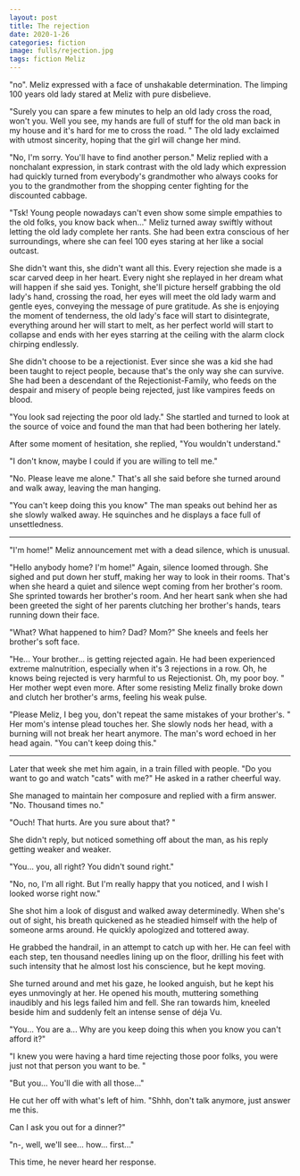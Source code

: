 ```yaml
---
layout: post
title: The rejection
date: 2020-1-26
categories: fiction
image: fulls/rejection.jpg
tags: fiction Meliz
---
```

"no". Meliz expressed with a face of unshakable determination. The limping 100
years old lady stared at Meliz with pure disbelieve. 

"Surely you can spare a few minutes to help an old lady cross the road, won't you. Well you see, my
hands are full of stuff for the old man back in my house and it's hard for
me to cross the road. " The old lady exclaimed with utmost sincerity, hoping
that the girl will change her mind.

"No, I'm sorry. You'll have to find another person." Meliz replied with a
nonchalant expression, in stark contrast with the old lady which expression
had quickly turned from everybody's grandmother who always cooks for you to the
grandmother from the shopping center fighting for the discounted cabbage.

"Tsk! Young people nowadays can't even show some simple empathies to the old
folks, you know back when..." Meliz turned away swiftly without letting the
old lady complete her rants. She had been extra conscious of her
surroundings, where she can feel 100 eyes staring at her like a social outcast.

She didn't want this, she didn't want all this. Every rejection she made is a scar
carved deep in her heart. Every night she replayed in her dream what will
happen if she said yes. Tonight, she'll picture herself grabbing the old lady's
hand, crossing the road, her eyes will meet the old lady warm and gentle eyes,
conveying the message of pure gratitude. As she is enjoying the moment of
tenderness, the old lady's face will start to disintegrate, everything around
her will start to melt, as her perfect world will start to collapse and ends
with her eyes starring at the ceiling with the alarm clock chirping endlessly.

She didn't choose to be a rejectionist. Ever since she was a kid she had been
taught to reject people, because that's the only way she can survive.
She had been a descendant of the Rejectionist-Family, who feeds on the despair
and misery of people being rejected, just like vampires feeds on blood.

"You look sad rejecting the poor old lady." She startled and turned to look at the source of
voice and found the man that had been bothering her lately.

After some moment of hesitation, she replied, "You wouldn't understand."

"I don't know, maybe I could if you are willing to tell me."

"No. Please leave me alone." That's all she said before she turned around and walk away, leaving the
man hanging. 

"You can't keep doing this you know" The man speaks out behind her as she
slowly walked away. He squinches and he displays a face full of unsettledness.

--- 

"I'm home!" Meliz announcement met with a dead silence, which is unusual. 

"Hello anybody home? I'm home!" Again, silence loomed through. She sighed and put
down her stuff, making her way to look in their rooms. That's when she heard a
quiet and silence wept coming from her brother's room. She sprinted towards her
brother's room. And her heart sank when she had been greeted the sight of her
parents clutching her brother's hands, tears running down their face.

"What? What happened to him? Dad? Mom?" She kneels and feels her brother's
soft face.

"He... Your brother... is getting rejected again. He had been experienced
extreme malnutrition, especially when it's 3 rejections in a row. Oh, he knows being
rejected is very harmful to us Rejectionist. Oh, my poor boy. " Her mother wept even more. 
After some resisting Meliz finally broke down and clutch her brother's arms,
feeling his weak pulse.

"Please Meliz, I beg you, don't repeat the same mistakes of your brother's. "
Her mom's intense plead touches her. She slowly nods her head, with a burning
will not break her heart anymore. The man's word echoed in her head again. 
"You can't keep doing this."

---

Later that week she met him again, in a train filled with people. "Do you want
to go and watch "cats" with me?" He asked in a rather cheerful way.

She managed to maintain her composure and replied with a firm answer. "No. Thousand times no."

"Ouch! That hurts. Are you sure about that? " 

She didn't reply, but noticed something off about the man, as his reply
getting weaker and weaker.

"You... you, all right? You didn't sound right."

"No, no, I'm all right. But I'm really happy that you noticed, and I wish
I looked worse right now."

She shot him a look of disgust and walked away determinedly. When she's out
of sight, his breath quickened as he steadied himself with the help of someone arms around. He quickly apologized and tottered away.

He grabbed the handrail, in an attempt to catch up with her. He can feel with
each step, ten thousand needles lining up on the floor, drilling his feet
with such intensity that he almost lost his conscience, but he kept moving.

She turned around and met his gaze, he looked anguish, but he kept his eyes
unmovingly at her. He opened his mouth, muttering something inaudibly and his
legs failed him and fell. She ran towards him, kneeled beside him and
suddenly felt an intense sense of déja Vu.

"You... You are a... Why are you keep doing this when you know you can't afford
it?"

"I knew you were having a hard time rejecting those poor folks, you were just
not that person you want to be. "

"But you... You'll die with all those..."

He cut her off with what's left of him. "Shhh, don't talk anymore, just answer
me this. 

Can I ask you out for a dinner?"

"n-, well, we'll see... how... first..." 

This time, he never heard her response.

